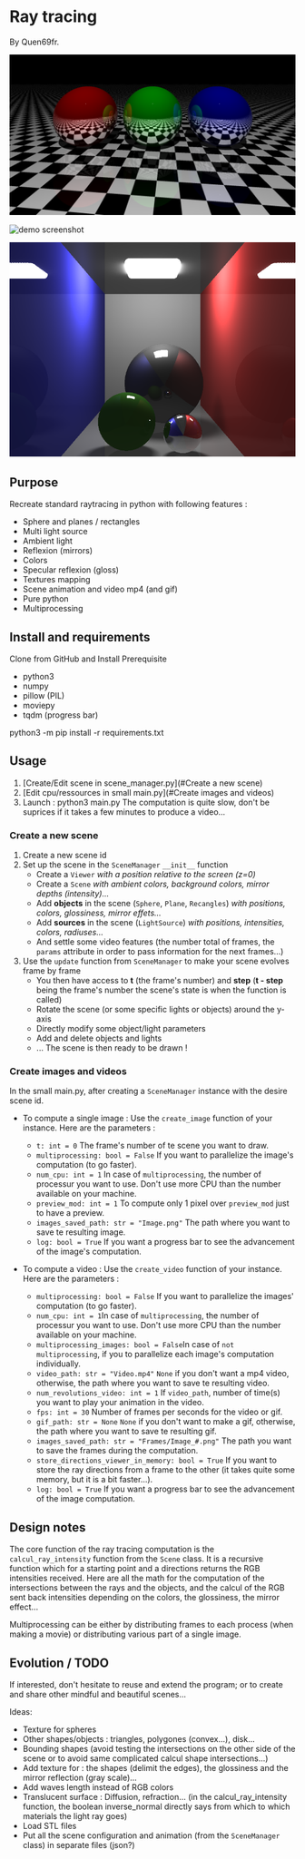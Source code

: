 # Ray tracing

By Quen69fr.

![demo screenshot](Results/ChessBoard1.png)

![demo screenshot](Results/RevolvingSpheresStep1.gif)

![demo screenshot](Results/LightBlock.png)

## Purpose

Recreate standard raytracing in python with following features :

* Sphere and planes / rectangles
* Multi light source
* Ambient light
* Reflexion (mirrors)
* Colors
* Specular reflexion (gloss)
* Textures mapping
* Scene animation and video mp4 (and gif)
* Pure python
* Multiprocessing

## Install and requirements

Clone from GitHub and Install Prerequisite
* python3
* numpy
* pillow (PIL)
* moviepy
* tqdm (progress bar)

python3 -m pip install -r requirements.txt

## Usage

1. [Create/Edit scene in scene_manager.py](#Create a new scene)
2. [Edit cpu/ressources in small main.py](#Create images and videos)
3. Launch : python3 main.py
The computation is quite slow, don't be suprices if it takes a few minutes to produce a video...

### Create a new scene

1. Create a new scene id
2. Set up the scene in the `SceneManager` `__init__` function
   * Create a `Viewer` _with a position relative to the screen (z=0)_
   * Create a `Scene` _with ambient colors, background colors, mirror depths (intensity)..._
   * Add __objects__ in the scene (`Sphere`, `Plane`, `Recangles`) _with positions, colors, glossiness,
mirror effets..._
   * Add __sources__ in the scene (`LightSource`) _with positions, intensities, colors, radiuses..._
   * And settle some video features (the number total of frames, the `params` attribute in order to pass information
for the next frames...)
3. Use the `update` function from `SceneManager` to make your scene evolves frame by frame
   * You then have access to __t__ (the frame's number) and 
__step__ (__t - step__ being the frame's number the scene's state is when the function is called)
   * Rotate the scene (or some specific lights or objects) around the y-axis
   * Directly modify some object/light parameters
   * Add and delete objects and lights
   * ...
The scene is then ready to be drawn !

### Create images and videos

In the small main.py, after creating a `SceneManager` instance with the desire scene id.
* To compute a single image : Use the `create_image` function of your instance. Here are the parameters :
  * `t: int = 0` The frame's number of te scene you want to draw.
  * `multiprocessing: bool = False` If you want to parallelize the image's computation (to go faster). 
  * `num_cpu: int = 1` In case of `multiprocessing`, the number of processur you want to use.
Don't use more CPU than the number available on your machine.
  * `preview_mod: int = 1` To compute only 1 pixel over `preview_mod` just to have a preview.
  * `images_saved_path: str = "Image.png"` The path where you want to save te resulting image.
  * `log: bool = True` If you want a progress bar to see the advancement of the image's computation.

* To compute a video : Use the `create_video` function of your instance. Here are the parameters :
  * `multiprocessing: bool = False` If you want to parallelize the images' computation (to go faster).
  * `num_cpu: int = 1`In case of `multiprocessing`, the number of processur you want to use.
Don't use more CPU than the number available on your machine.
  * `multiprocessing_images: bool = False`In case of `not multiprocessing`, if you to parallelize each image's 
computation individually.
  * `video_path: str = "Video.mp4"` `None` if you don't want a mp4 video, otherwise, the path where you want to save te 
resulting video.
  * `num_revolutions_video: int = 1` If `video_path`, number of time(s) you want to play your animation in the video.
  * `fps: int = 30` Number of frames per seconds for the video or gif.
  * `gif_path: str = None` `None` if you don't want to make a gif, otherwise, the path where you want to save te 
resulting gif.
  * `images_saved_path: str = "Frames/Image_#.png"` The path you want to save the frames during the computation.
  * `store_directions_viewer_in_memory: bool = True` If you want to store the ray directions from a frame to the other
(it takes quite some memory, but it is a bit faster...).
  * `log: bool = True` If you want a progress bar to see the advancement of the image computation.

## Design notes

The core function of the ray tracing computation is the `calcul_ray_intensity` function from the `Scene` class.
It is a recursive function which for a starting point and a directions returns the RGB intensities received.
Here are all the math for the computation of the intersections between the rays and the objects,
and the calcul of the RGB sent back intensities depending on the colors, the glossiness, the mirror effect...

Multiprocessing can be either by distributing frames to each process (when making a movie)
or distributing various part of a single image.

## Evolution / TODO

If interested, don't hesitate to reuse and extend the program; 
or to create and share other mindful and beautiful scenes...

Ideas:
* Texture for spheres
* Other shapes/objects : triangles, polygones (convex...), disk...
* Bounding shapes (avoid testing the intersections on the other side of the scene or to avoid same complicated calcul 
shape intersections...)
* Add texture for : the shapes (delimit the edges), the glossiness and the mirror reflection (gray scale)...
* Add waves length instead of RGB colors
* Translucent surface : Diffusion, refraction... (in the calcul_ray_intensity function, the boolean inverse_normal
directly says from which to which materials the light ray goes)
* Load STL files
* Put all the scene configuration and animation (from the `SceneManager` class) in separate files (json?)
